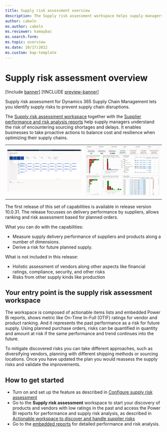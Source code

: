 ```yaml
---
title: Supply risk assessment overview
description: The Supply risk assessment workspace helps supply managers understand the risk of encountering sourcing shortages and delays.
author: cabeln
ms.author: cabeln
ms.reviewer: kamaybac
ms.search.form: 
ms.topic: overview 
ms.date: 10/17/2022 
ms.custom: bap-template
---
```


# Supply risk assessment overview

[!include [banner](../includes/banner.md)]
[!INCLUDE [preview-banner](../includes/preview-banner.md)]

Supply risk assessment for Dynamics 365 Supply Chain Management lets you identify supply risks to prevent supply chain disruptions.

The [Supply risk assessment workspace](supply-risk-assessment-workspace.md) together with the [Supplier performance and risk analysis reports](supply-risk-assessment-reports.md) help supply managers understand the risk of encountering sourcing shortages and delays. It enables businesses to take proactive actions to balance cost and resilience when optimizing their supply chains.

<!-- KFM: This topic is pretty short now. Consider fleshing out this overview with some business scenarios and business values (maybe taken from your existing PPTs or release plan article). Start with these before mentioning the workspace mechanics. Maybe also add a diagram and/or an intriguing screenshot (like your favorite Power BI report as an example.)  -->

|||
|---------|---------|
|[<img src="media/sra-workspace-page.png" alt="Supply risk assessment workspace, screenshot." title="Supply risk assessment workspace, screenshot" width="400" />](media/sra-workspace-page.png)|[<img src="media/sra-risk-planned-purchase.png" alt="Risk assessment report for planned purchase, screenshot." title="Risk assessment report for planned purchase, screenshot" width="400" />](media/sra-risk-planned-purchase.png)|
|||

The first release of this set of capabilities is available in release version 10.0.31. The release focusses on delivery performance by suppliers, allows ranking and risk assessment based for planned orders.

What you can do with the capabilities:

- Measure supply delivery performance of suppliers and products along a number of dimensions.
- Derive a risk for future planned supply.

What is not included in this release:

- Holistic assessment of vendors along other aspects like financial ratings, compliance, security, and other risks
- Risks from other supply kinds like production

## Your entry point is the supply risk assessment workspace

The workspace is composed of actionable items lists and embedded Power Bi reports, shows metric like On-Time In-Full (OTIF) ratings for vendor and product ranking. And it represents the past performance as a risk for future supply. Using planned purchase orders, risks can be quantified in quantity and amount at risk if the same performance and trend continues into the future.

To mitigate discovered risks you can take different approaches, such as diversifying vendors, planning with different shipping methods or sourcing locations. Once you have updated the plan you would reassess the supply risks and validate the improvements.

## How to get started

- Turn on and set up the feature as described in [Configure supply risk assessment](supply-risk-assessment-configuration.md)
- Go to the **Supply risk assessment** workspace to start your discovery of products and vendors with low ratings in the past and access the Power BI reports for performance and supply risk analysis, as described in [Actionable workspace to discover and handle supplier risks](supply-risk-assessment-workspace.md)
- Go to the [embedded reports](supply-risk-assessment-reports.md) for detailed performance and risk analysis.
